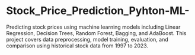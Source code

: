 # Stock_Price_Prediction_Pyhton-ML-
Predicting stock prices using machine learning models including Linear Regression, Decision Trees, Random Forest, Bagging, and AdaBoost. This project covers data preprocessing, model training, evaluation, and comparison using historical stock data from 1997 to 2023.
